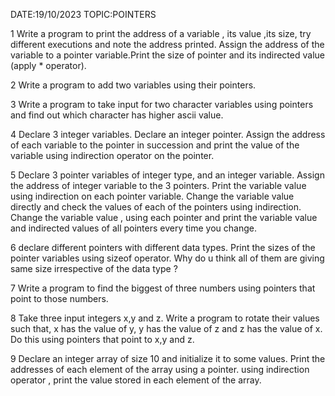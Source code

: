 DATE:19/10/2023      TOPIC:POINTERS


1 Write a program to print the address of a variable , its value ,its size, try different executions and note the address printed. Assign the address of the variable to a pointer variable.Print the size of pointer and its indirected value (apply * operator).

2 Write a program to add two variables using their pointers.

3 Write a program to take input for two character variables using pointers and find out which character has higher ascii value.

4 Declare 3 integer variables. Declare an integer pointer. Assign the address of each variable to the pointer in succession and print the value of the variable using indirection operator on the pointer.

5 Declare 3 pointer variables of integer type, and an integer variable. Assign the address of integer variable to the 3 pointers. Print the variable value using indirection on each pointer variable. Change the variable value directly and check the values of each of the pointers using indirection. Change the variable value , using each pointer and print the variable value and indirected values of all pointers every time you change.

6 declare different pointers with different data types. Print the sizes of the pointer variables using sizeof operator. Why do u think all of them are giving same size irrespective of the data type ?

7 Write a program to find the biggest of three numbers using pointers that point to those numbers.

8 Take three input integers x,y and z. Write a program to rotate their values such that, x has the value of y, y has the value of z and z has the value of x. Do this using pointers that point to x,y and z.

9 Declare an integer array of size 10 and initialize it to some values. Print the addresses of each element of the array using a pointer. using indirection operator , print the value stored in each element of the array.

